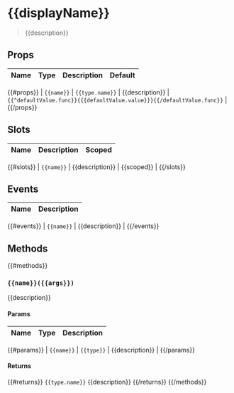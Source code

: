 # {{displayName}}

> {{description}}

## Props

| Name | Type | Description | Default |
| ---- | ---- | ----------- | ------- |
{{#props}}
| `{{name}}` | `{{type.name}}` | {{description}} | `{{^defaultValue.func}}{{{defaultValue.value}}}{{/defaultValue.func}}` |
{{/props}}

## Slots

| Name | Description | Scoped |
| ---- | ----------- | ------ |
{{#slots}}
| `{{name}}` | {{description}} | {{scoped}} |
{{/slots}}

## Events

| Name | Description |
| ---- | ----------- |
{{#events}}
| `{{name}}` | {{description}} |
{{/events}}

## Methods
{{#methods}}

### `{{name}}({{args}})`

{{description}}

#### Params

| Name | Type | Description |
| ---- | ---- | ----------- |
{{#params}}
| `{{name}}` | `{{type}}` | {{description}} |
{{/params}}

#### Returns

{{#returns}}
`{{type.name}}` {{description}}
{{/returns}}
{{/methods}}
